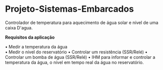 # Projeto-Sistemas-Embarcados
Controlador de temperatura para aquecimento de água solar e nível de uma caixa D'agua.


<b>Requisitos da aplicação</b>

• Medir a temperatura da água <br>
• Medir o nível do reservatório
• Controlar um resistência (SSR/Relé)
• Controlar um bomba de água (SSR/Relé)
• IHM para informar e controlar a temperatura da água, o nível em tempo real da água no reservatório.

